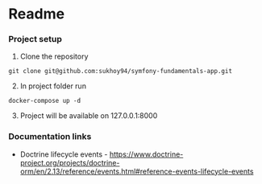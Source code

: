 # Readme

### Project setup

1. Clone the repository
```
git clone git@github.com:sukhoy94/symfony-fundamentals-app.git
```

2. In project folder run

```
docker-compose up -d
```

3. Project will be available on 127.0.0.1:8000 


### Documentation links

* Doctrine lifecycle events - https://www.doctrine-project.org/projects/doctrine-orm/en/2.13/reference/events.html#reference-events-lifecycle-events
